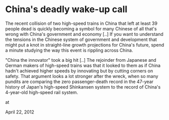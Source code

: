 # China's deadly wake-up call

The recent collision of two high-speed trains in China that left at 
least 39 people dead is quickly becoming a symbol for many Chinese of 
all that's wrong with China's government and economy [..] If you want to understand the tensions in the Chinese system of 
government and development that might put a knot in straight-line growth
 projections for China's future, spend a minute studying the way this 
event is rippling across China.

"China the innovator" took a big hit [..] The rejoinder from Japanese and German makers of high-speed trains was 
that it looked to them as if China hadn't achieved higher speeds by 
innovating but by cutting corners on safety. That argument looks a lot 
stronger after the wreck, when so many pundits are comparing the zero 
passenger-death record in the 47-year history of Japan's high-speed Shinkansen system to the record of China's 4-year-old high-speed rail system.








at

April 22, 2012















